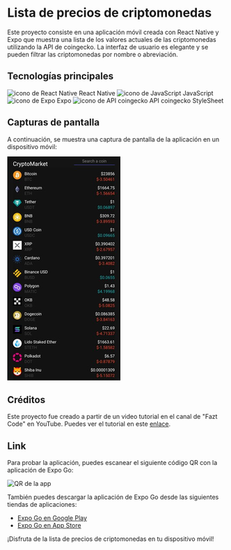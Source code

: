 # Lista de precios de criptomonedas

Este proyecto consiste en una aplicación móvil creada con React Native y Expo que muestra una lista de los valores actuales de las criptomonedas utilizando la API de coingecko. La interfaz de usuario es elegante y se pueden filtrar las criptomonedas por nombre o abreviación. 

## Tecnologías principales
![icono de React Native](https://res.cloudinary.com/dyvccdkkl/image/upload/v1675896866/Iconos/React_yhyy73.png) React Native
![icono de JavaScript](https://res.cloudinary.com/dyvccdkkl/image/upload/v1676090888/Iconos/JavaScript_gvi1sz.png) JavaScript
![icono de Expo](https://res.cloudinary.com/dyvccdkkl/image/upload/v1676090888/Iconos/Expo_cyjbk1.png) Expo
![icono de API coingecko](https://res.cloudinary.com/dyvccdkkl/image/upload/v1676608485/Iconos/CoinGecko_wu0dgy.png) API coingecko
StyleSheet

## Capturas de pantalla
A continuación, se muestra una captura de pantalla de la aplicación en un dispositivo móvil:

![mobile1](./assets/screenshots/Mobile1.jpg)

## Créditos
Este proyecto fue creado a partir de un video tutorial en el canal de "Fazt Code" en YouTube. Puedes ver el tutorial en este [enlace](https://www.youtube.com/watch?v=k9ptn9zNHng).

## Link
Para probar la aplicación, puedes escanear el siguiente código QR con la aplicación de Expo Go:

![QR de la app](./assets/qr-code.png)

También puedes descargar la aplicación de Expo Go desde las siguientes tiendas de aplicaciones:
- [Expo Go en Google Play](https://play.google.com/store/apps/details?id=host.exp.exponent&referrer=www)
- [Expo Go en App Store](https://apps.apple.com/app/apple-store/id982107779)

¡Disfruta de la lista de precios de criptomonedas en tu dispositivo móvil!
